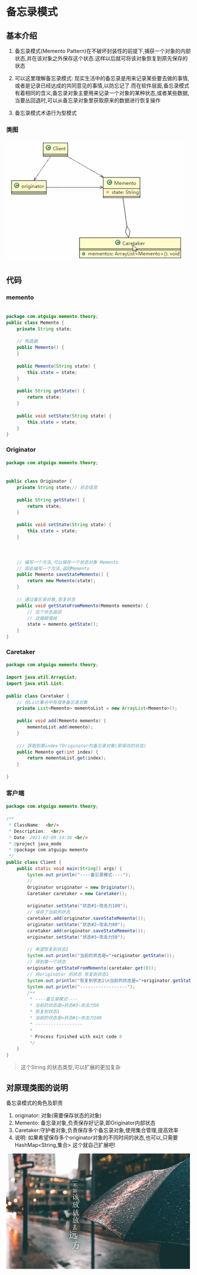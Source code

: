 # 备忘录模式

## 基本介绍

1. 备忘录模式(Memento Pattern)在不破坏封装性的前提下,捕获一个对象的内部状态,并在该对象之外保存这个状态.这样以后就可将该对象恢复到原先保存的状态

2. 可以这里理解备忘录模式: 现实生活中的备忘录是用来记录某些要去做的事情,或者是记录已经达成的共同意见的事情,以防忘记了.而在软件层面,备忘录模式有着相同的含义,备忘录对象主要用来记录一个对象的某种状态,或者某些数据,当要丛回退时,可以从备忘录对象里获取原来的数据进行恢复操作
3. 备忘录模式术语行为型模式

### 类图


![](./img/QQ截图20210209144358.png)



## 代码

### memento
```java

package com.atguigu.memento.theory;
public class Memento {
    private String state;

    // 构造器
    public Memento() {
    }

    public Memento(String state) {
        this.state = state;
    }

    public String getState() {
        return state;
    }

    public void setState(String state) {
        this.state = state;
    }
}
```








 
 
 
### Originator
```java
package com.atguigu.memento.theory;


public class Originator {
    private String state;// 状态信息

    public String getState() {
        return state;
    }

    public void setState(String state) {
        this.state = state;
    }



    // 编写一个方法,可以保存一个状态对象 Memento
    // 因此编写一个方法,返回Memento
    public Memento saveStateMemento() {
        return new Memento(state);
    }

    // 通过备忘录对象,恢复状态
    public void getStateFromMemento(Memento memento) {
        // 这个状态返回
        // 这接赋值给
        state = memento.getState();
    }
}

```








 
 
 
 
 
 
 
### Caretaker
```java
package com.atguigu.memento.theory;

import java.util.ArrayList;
import java.util.List;

public class Caretaker {
    // 在List集合中有很多备忘录对象
    private List<Memento> mementoList = new ArrayList<Memento>();

    public void add(Memento memento) {
        mementoList.add(memento);
    }

    /// 获取到第index个Originator的备忘录对象(即保存的状态)
    public Memento get(int index) {
        return mementoList.get(index);
    }

}
```


### 客户端

```java
package com.atguigu.memento.theory;

/**
 * ClassName:  <br/>
 * Description:  <br/>
 * Date: 2021-02-09 14:36 <br/>
 * @project java_mode
 * @package com.atguigu.memento
 */
public class Client {
    public static void main(String[] args) {
        System.out.println("----备忘录模式----");
        //
        Originator originator = new Originator();
        Caretaker caretaker = new Caretaker();

        originator.setState("状态#1~攻击力100");
        // 保存了当前的状态
        caretaker.add(originator.saveStateMemento());
        originator.setState("状态#2~攻击力80");
        caretaker.add(originator.saveStateMemento());
        originator.setState("状态#3~攻击力50");

        // 希望恢复到状态1
        System.out.println("当前的状态是="+originator.getState());
        // 得到第一个状态
        originator.getStateFromMemento(caretaker.get(0));
        // 将originator 的状态 恢复到状态1
        System.out.println("恢复到状态1\n当前的状态是="+originator.getState());
        System.out.println("------------------");
        /**
         * ----备忘录模式----
         * 当前的状态是=状态#3~攻击力50
         * 恢复到状态1
         * 当前的状态是=状态#1~攻击力100
         * ------------------
         *
         * Process finished with exit code 0
         */
    }
}

```



>这个String 的状态类型,可以扩展的更加复杂
>
>

 
 
 ## 对原理类图的说明
 
 备忘录模式的角色及职责
 
 1. originator: 对象(需要保存状态的对象)
 2. Memento: 备忘录对象,负责保存好记录,即Originator内部状态
 3. Caretaker:守护者对象,负责保存多个备忘录对象,使用集合管理,提高效率
 4. 说明:  如果希望保存多个originator对象的不同时间的状态,也可以,只需要HashMap<String,集合> 这个就自己扩展吧!
  
  ![](./img/mm/meizi40.jpg)
